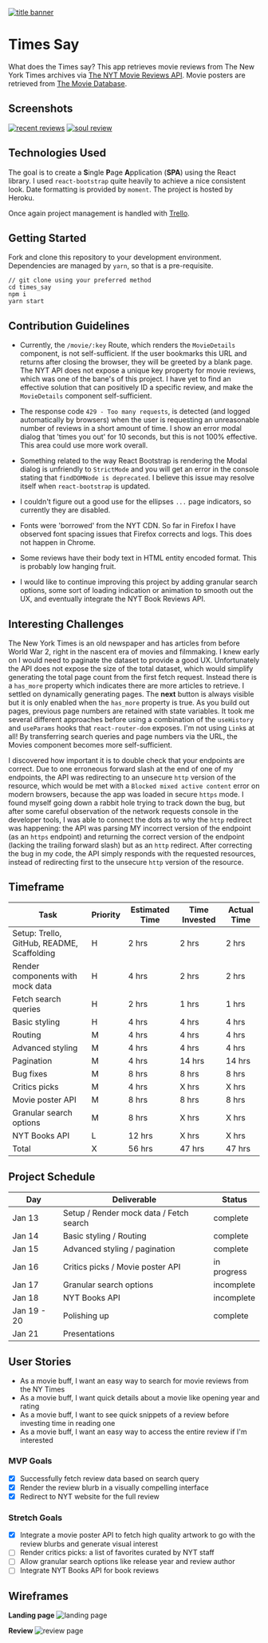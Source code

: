 [![title banner](https://i.imgur.com/lvOUU89.png)](https://timessay.herokuapp.com/)

# Times Say

What does the Times say? This app retrieves movie reviews from The New York Times archives via [The NYT Movie Reviews API](https://developer.nytimes.com/docs/movie-reviews-api/1/overview). Movie posters are retrieved from [The Movie Database](https://www.themoviedb.org/).

## Screenshots

[![recent reviews](https://i.imgur.com/Ok4eXr8.png)](https://timessay.herokuapp.com/)
[![soul review](https://i.imgur.com/DyVaxSC.png)](https://timessay.herokuapp.com/)

## Technologies Used

The goal is to create a **S**ingle **P**age **A**pplication (**SPA**) using the React library. I used `react-bootstrap` quite heavily to achieve a nice consistent look. Date formatting is provided by `moment`. The project is hosted by Heroku.

Once again project management is handled with [Trello](https://trello.com/b/TrNxWlVZ/times-say).

## Getting Started

Fork and clone this repository to your development environment. Dependencies are managed by `yarn`, so that is a pre-requisite.

```
// git clone using your preferred method
cd times_say
npm i
yarn start
```

## Contribution Guidelines

-  Currently, the `/movie/:key` Route, which renders the `MovieDetails` component, is not self-sufficient. If the user bookmarks this URL and returns after closing the browser, they will be greeted by a blank page. The NYT API does not expose a unique key property for movie reviews, which was one of the bane's of this project. I have yet to find an effective solution that can positively ID a specific review, and make the `MovieDetails` component self-sufficient.

-  The response code `429 - Too many requests`, is detected (and logged automatically by browsers) when the user is requesting an unreasonable number of reviews in a short amount of time. I show an error modal dialog that 'times you out' for 10 seconds, but this is not 100% effective. This area could use more work overall.

-  Something related to the way React Bootstrap is rendering the Modal dialog is unfriendly to `StrictMode` and you will get an error in the console stating that `findDOMNode is deprecated`. I believe this issue may resolve itself when `react-bootstrap` is updated.

-  I couldn't figure out a good use for the ellipses `...` page indicators, so currently they are disabled.

-  Fonts were 'borrowed' from the NYT CDN. So far in Firefox I have observed font spacing issues that Firefox corrects and logs. This does not happen in Chrome.

-  Some reviews have their body text in HTML entity encoded format. This is probably low hanging  fruit.

-  I would like to continue improving this project by adding granular search options, some sort of loading indication or animation to smooth out the UX, and eventually integrate the NYT Book Reviews API.

## Interesting Challenges

The New York Times is an old newspaper and has articles from before World War 2, right in the nascent era of movies and filmmaking. I knew early on I would need to paginate the dataset to provide a good UX. Unfortunately the API does not expose the size of the total dataset, which would simplify generating the total page count from the first fetch request. Instead there is a `has_more` property which indicates there are more articles to retrieve. I settled on dynamically generating pages. The **next** button is always visible but it is only enabled when the `has_more` property is true. As you build out pages, previous page numbers are retained with state variables. It took me several different approaches before using a combination of the `useHistory` and `useParams` hooks that `react-router-dom` exposes. I'm not using `Link`s at all! By transferring search queries and page numbers via the URL, the Movies component becomes more self-sufficient.

I discovered how important it is to double check that your endpoints are correct. Due to one erroneous forward slash at the end of one of my endpoints, the API was redirecting to an unsecure `http` version of the resource, which would be met with a `Blocked mixed active content` error on modern browsers, because the app was loaded in secure `https` mode. I found myself going down a rabbit hole trying to track down the bug, but after some careful observation of the network requests console in the developer tools, I was able to connect the dots as to why the `http` redirect was happening: the API was parsing MY incorrect version of the endpoint (as an `https` endpoint) and returning the correct version of the endpoint (lacking the trailing forward slash) but as an `http` redirect. After correcting the bug in my code, the API simply responds with the requested resources, instead of redirecting first to the unsecure `http` version of the resource.

## Timeframe

| Task                                       | Priority | Estimated Time | Time Invested | Actual Time |
| ------------------------------------------ | -------- | -------------- | ------------- | ----------- |
| Setup: Trello, GitHub, README, Scaffolding | H        | 2 hrs          | 2 hrs         | 2 hrs       |
| Render components with mock data           | H        | 4 hrs          | 2 hrs         | 2 hrs       |
| Fetch search queries                       | H        | 2 hrs          | 1 hrs         | 1 hrs       |
| Basic styling                              | H        | 4 hrs          | 4 hrs         | 4 hrs       |
| Routing                                    | M        | 4 hrs          | 4 hrs         | 4 hrs       |
| Advanced styling                           | M        | 4 hrs          | 4 hrs         | 4 hrs       |
| Pagination                                 | M        | 4 hrs          | 14 hrs        | 14 hrs      |
| Bug fixes                                  | M        | 8 hrs          | 8 hrs         | 8 hrs       |
| Critics picks                              | M        | 4 hrs          | X hrs         | X hrs       |
| Movie poster API                           | M        | 8 hrs          | 8 hrs         | 8 hrs       |
| Granular search options                    | M        | 8 hrs          | X hrs         | X hrs       |
| NYT Books API                              | L        | 12 hrs         | X hrs         | X hrs       |
| Total                                      | X        | 56 hrs         | 47 hrs        | 47 hrs      |

## Project Schedule

| Day         | Deliverable                             | Status      |
| ----------- | --------------------------------------- | ----------- |
| Jan 13      | Setup / Render mock data / Fetch search | complete    |
| Jan 14      | Basic styling / Routing                 | complete    |
| Jan 15      | Advanced styling / pagination           | complete    |
| Jan 16      | Critics picks / Movie poster API        | in progress |
| Jan 17      | Granular search options                 | incomplete  |
| Jan 18      | NYT Books API                           | incomplete  |
| Jan 19 - 20 | Polishing up                            | complete    |
| Jan 21      | Presentations                           |

## User Stories

-  As a movie buff, I want an easy way to search for movie reviews from the NY Times
-  As a movie buff, I want quick details about a movie like opening year and rating
-  As a movie buff, I want to see quick snippets of a review before investing time in reading one
-  As a movie buff, I want an easy way to access the entire review if I'm interested

### MVP Goals

-  [x] Successfully fetch review data based on search query
-  [x] Render the review blurb in a visually compelling interface
-  [x] Redirect to NYT website for the full review

### Stretch Goals

-  [x] Integrate a movie poster API to fetch high quality artwork to go with the review blurbs and generate visual interest
-  [ ] Render critics picks: a list of favorites curated by NYT staff
-  [ ] Allow granular search options like release year and review author
-  [ ] Integrate NYT Books API for book reviews

## Wireframes

**Landing page**
![landing page](https://i.imgur.com/6Odksw0.png)

**Review**
![review page](https://i.imgur.com/4kS30cQ.png)
